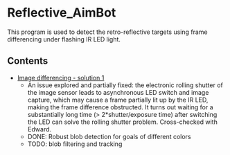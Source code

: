 # Reflective_AimBot
This program is used to detect the retro-reflective targets using frame differencing under flashing IR LED light.

## Contents
- [Image differencing - solution 1](https://github.com/Jarvis-X/Reflective_AimBot/blob/main/Goal_detection_frame_differencing_camera_test.py)
  - An issue explored and partially fixed: the electronic rolling shutter of the image sensor leads
    to asynchronous LED switch and image capture, which may cause a frame partially lit up by the IR
    LED, making the frame difference obstructed. It turns out waiting for a substantially long time
    (> 2*shutter/exposure time) after switching the LED can solve the rolling shutter problem.
    Cross-checked with Edward.
  - DONE: Robust blob detection for goals of different colors
  - TODO: blob filtering and tracking 
